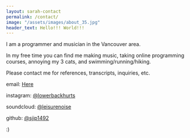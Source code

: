 ```yaml
---
layout: sarah-contact
permalink: /contact/
image: "/assets/images/about_35.jpg"
header_text: Hello!!! World!!!
---
```

I am a programmer and musician in the Vancouver area.

In my free time you can find me making music, taking online programming courses, annoying my 3 cats, and swimming/running/hiking.

Please contact me for references, transcripts, inquiries, etc.


email: [Here](mailto:sarahjadepratt@gmail.com)


instagram: [@lowerbackhurts](https://instagram.com/lowerbackhurts)


soundcloud: [@leisurenoise](https://soundcloud.com/leisurenoise)


github: [@sjip1492](https://github.com/sjip1492/)


:)
